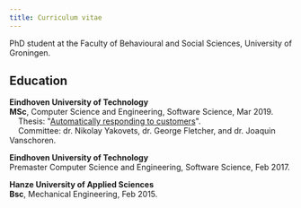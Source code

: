 ```yaml
---
title: Curriculum vitae
---
```


PhD student at the Faculty of Behavioural and Social Sciences, University of Groningen.

## Education
**Eindhoven University of Technology**<br>
**MSc**, Computer Science and Engineering, Software Science, Mar 2019.<br>
&nbsp;&nbsp;&nbsp;&nbsp;Thesis: "[Automatically responding to customers](https://research.tue.nl/en/studentTheses/automatically-responding-to-customers)".<br>
&nbsp;&nbsp;&nbsp;&nbsp;Committee: dr. Nikolay Yakovets, dr. George Fletcher, and dr. Joaquin Vanschoren.&nbsp;&nbsp;

**Eindhoven University of Technology**<br>
Premaster Computer Science and Engineering, Software Science, Feb 2017.<br>

**Hanze University of Applied Sciences**<br>
**Bsc**, Mechanical Engineering, Feb 2015.

